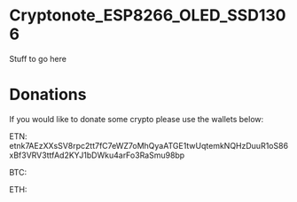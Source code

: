 # Cryptonote_ESP8266_OLED_SSD1306

Stuff to go here

# Donations

If you would like to donate some crypto please use the wallets below:

ETN: etnk7AEzXXsSV8rpc2tt7fC7eWZ7oMhQyaATGE1twUqtemkNQHzDuuR1oS86xBf3VRV3ttfAd2KYJ1bDWku4arFo3RaSmu98bp

BTC:

ETH:
